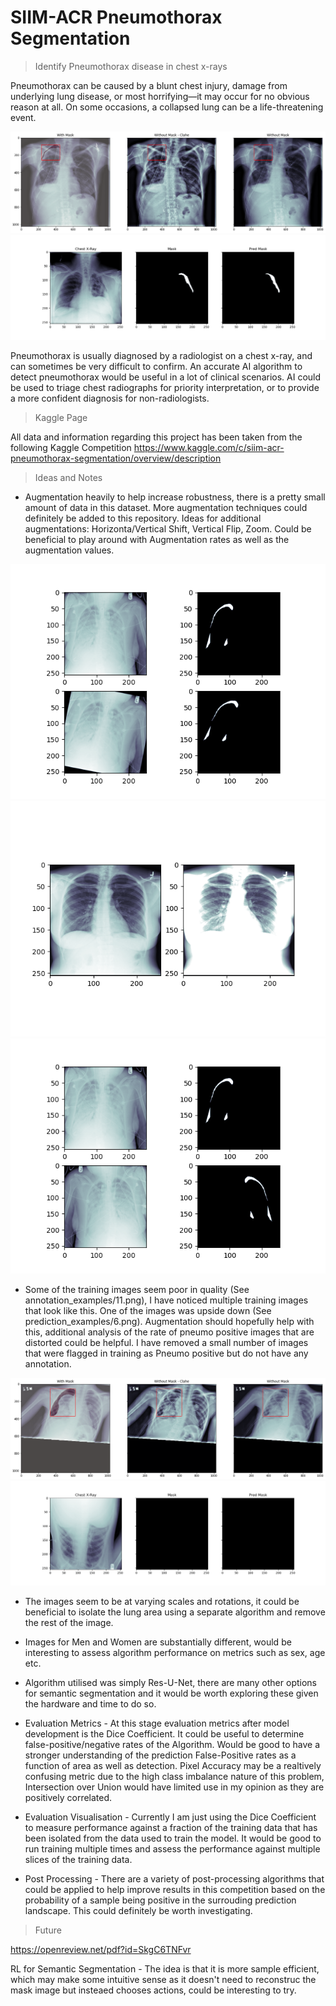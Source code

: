 # SIIM-ACR Pneumothorax Segmentation

> Identify Pneumothorax disease in chest x-rays

Pneumothorax can be caused by a blunt chest injury, damage from underlying lung disease, or most horrifying—it may occur for no obvious reason at all. On some occasions, a collapsed lung can be a life-threatening event.

![Sample Pneuomothorax Annotation](imgs/annotation_examples/1.png)
![Prediction Example](imgs/prediction_examples/9.png)

Pneumothorax is usually diagnosed by a radiologist on a chest x-ray, and can sometimes be very difficult to confirm. An accurate AI algorithm to detect pneumothorax would be 
useful in a lot of clinical scenarios. AI could be used to triage chest radiographs for priority interpretation, or to provide a more confident diagnosis for non-radiologists.

> Kaggle Page

All data and information regarding this project has been taken from the following Kaggle Competition
  https://www.kaggle.com/c/siim-acr-pneumothorax-segmentation/overview/description

> Ideas and Notes

- Augmentation heavily to help increase robustness, there is a pretty small amount of data in this dataset. More augmentation techniques could definitely be added to this repository. Ideas for additional augmentations: Horizonta/Vertical Shift, Vertical Flip, Zoom. Could be beneficial to play around with Augmentation rates as well as the augmentation values.

![Rotation](imgs/augmentations/rotation.png)
![Brightness](imgs/augmentations/brightness.png)
![Horizontal Flip](imgs/augmentations/h_flip.png)

- Some of the training images seem poor in quality (See annotation_examples/11.png), I have noticed multiple training images that look like this. One of the images was upside down (See prediction_examples/6.png). Augmentation should hopefully help with this, additional analysis of the rate of pneumo positive images that are distorted could be helpful. I have removed a small number of images that were flagged in training as Pneumo positive but do not have any annotation.

![Shifted Image](imgs/annotation_examples/11.png)
![Upside Down Image](imgs/prediction_examples/6.png)

- The images seem to be at varying scales and rotations, it could be beneficial to isolate the lung area using a separate algorithm and remove the rest of the image.

- Images for Men and Women are substantially different, would be interesting to assess algorithm performance on metrics such as sex, age etc.

- Algorithm utilised was simply Res-U-Net, there are many other options for semantic segmentation and it would be worth exploring these given the hardware and time to do so.

- Evaluation Metrics - At this stage evaluation metrics after model development is the Dice Coefficient. It could be useful to determine false-positive/negative rates of the Algorithm. Would be good to have a stronger understanding of the prediction False-Positive rates as a function of area as well as detection. Pixel Accuracy may be a realtively confusing metric due to the high class imbalance nature of this problem, Intersection over Union would have limited use in my opinion as they are positively correlated.

- Evaluation Visualisation - Currently I am just using the Dice Coefficient to measure performance against a fraction of the training data that has been isolated from the data used to train the model. It would be good to run training multiple times and assess the performance against multiple slices of the training data.

- Post Processing - There are a variety of post-processing algorithms that could be applied to help improve results in this competition based on the probability of a sample being positive in the surrouding prediction landscape. This could definitely be worth investigating.

> Future

https://openreview.net/pdf?id=SkgC6TNFvr

RL for Semantic Segmentation - The idea is that it is more sample efficient, which may make some intuitive sense as it doesn't need to reconstruc the mask image but insteaed chooses actions, could be interesting to try.